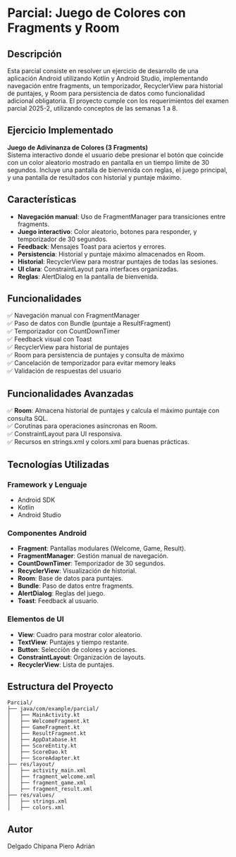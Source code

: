 # Parcial: Juego de Colores con Fragments y Room

## Descripción
Esta parcial consiste en resolver un ejercicio de desarrollo de una aplicación Android utilizando Kotlin y Android Studio, implementando navegación entre fragments, un temporizador, RecyclerView para historial de puntajes, y Room para persistencia de datos como funcionalidad adicional obligatoria. El proyecto cumple con los requerimientos del examen parcial 2025-2, utilizando conceptos de las semanas 1 a 8.

## Ejercicio Implementado
**Juego de Adivinanza de Colores (3 Fragments)**  
Sistema interactivo donde el usuario debe presionar el botón que coincide con un color aleatorio mostrado en pantalla en un tiempo límite de 30 segundos. Incluye una pantalla de bienvenida con reglas, el juego principal, y una pantalla de resultados con historial y puntaje máximo.

## Características
- **Navegación manual**: Uso de FragmentManager para transiciones entre fragments.
- **Juego interactivo**: Color aleatorio, botones para responder, y temporizador de 30 segundos.
- **Feedback**: Mensajes Toast para aciertos y errores.
- **Persistencia**: Historial y puntaje máximo almacenados en Room.
- **Historial**: RecyclerView para mostrar puntajes de todas las sesiones.
- **UI clara**: ConstraintLayout para interfaces organizadas.
- **Reglas**: AlertDialog en la pantalla de bienvenida.

## Funcionalidades
✅ Navegación manual con FragmentManager  
✅ Paso de datos con Bundle (puntaje a ResultFragment)  
✅ Temporizador con CountDownTimer  
✅ Feedback visual con Toast  
✅ RecyclerView para historial de puntajes  
✅ Room para persistencia de puntajes y consulta de máximo  
✅ Cancelación de temporizador para evitar memory leaks  
✅ Validación de respuestas del usuario  

## Funcionalidades Avanzadas
✅ **Room**: Almacena historial de puntajes y calcula el máximo puntaje con consulta SQL.  
✅ Corutinas para operaciones asíncronas en Room.  
✅ ConstraintLayout para UI responsiva.  
✅ Recursos en strings.xml y colors.xml para buenas prácticas.  

## Tecnologías Utilizadas
### Framework y Lenguaje
- Android SDK
- Kotlin
- Android Studio

### Componentes Android
- **Fragment**: Pantallas modulares (Welcome, Game, Result).  
- **FragmentManager**: Gestión manual de navegación.  
- **CountDownTimer**: Temporizador de 30 segundos.  
- **RecyclerView**: Visualización de historial.  
- **Room**: Base de datos para puntajes.  
- **Bundle**: Paso de datos entre fragments.  
- **AlertDialog**: Reglas del juego.  
- **Toast**: Feedback al usuario.

### Elementos de UI
- **View**: Cuadro para mostrar color aleatorio.  
- **TextView**: Puntajes y tiempo restante.  
- **Button**: Selección de colores y acciones.  
- **ConstraintLayout**: Organización de layouts.  
- **RecyclerView**: Lista de puntajes.

## Estructura del Proyecto
```
Parcial/
├── java/com/example/parcial/
│   ├── MainActivity.kt
│   ├── WelcomeFragment.kt
│   ├── GameFragment.kt
│   ├── ResultFragment.kt
│   ├── AppDatabase.kt
│   ├── ScoreEntity.kt
│   ├── ScoreDao.kt
│   ├── ScoreAdapter.kt
├── res/layout/
│   ├── activity_main.xml
│   ├── fragment_welcome.xml
│   ├── fragment_game.xml
│   ├── fragment_result.xml
├── res/values/
│   ├── strings.xml
│   ├── colors.xml
```

## Autor
Delgado Chipana Piero Adrián
